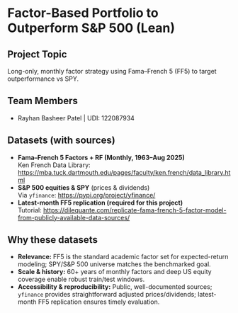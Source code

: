 # Factor-Based Portfolio to Outperform S&P 500 (Lean)

## Project Topic
Long-only, monthly factor strategy using Fama–French 5 (FF5) to target outperformance vs SPY.

## Team Members
- Rayhan Basheer Patel		| UDI: 122087934
<!-- - Govind Singahl			| UDI: 117780413 -->
<!-- - Chaithanya Sai Musalreddy	| UDI: 122257672 -->

## Datasets (with sources)
- **Fama–French 5 Factors + RF (Monthly, 1963–Aug 2025)**  
  Ken French Data Library: https://mba.tuck.dartmouth.edu/pages/faculty/ken.french/data_library.html
- **S&P 500 equities & SPY** (prices & dividends)  
  Via `yfinance`: https://pypi.org/project/yfinance/
- **Latest-month FF5 replication (required for this project)**  
  Tutorial: https://dilequante.com/replicate-fama-french-5-factor-model-from-publicly-available-data-sources/

## Why these datasets
- **Relevance:** FF5 is the standard academic factor set for expected-return modeling; SPY/S&P 500 universe matches the benchmarked goal.
- **Scale & history:** 60+ years of monthly factors and deep US equity coverage enable robust train/test windows.
- **Accessibility & reproducibility:** Public, well-documented sources; `yfinance` provides straightforward adjusted prices/dividends; latest-month FF5 replication ensures timely evaluation.

